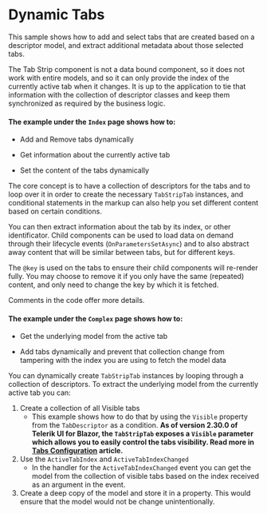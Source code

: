 # Dynamic Tabs

This sample shows how to add and select tabs that are created based on a descriptor model, and extract additional metadata about those selected tabs.

The Tab Strip component is not a data bound component, so it does not work with entire models, and so it can only provide the index of the currently active tab when it changes. It is up to the application to tie that information with the collection of descriptor classes and keep them synchronized as required by the business logic.

#### The example under the `Index` page shows how to:

* Add and Remove tabs dynamically

* Get information about the currently active tab

* Set the content of the tabs dynamically

The core concept is to have a collection of descriptors for the tabs and to loop over it in order to create the necessary `TabStripTab` instances, and conditional statements in the markup can also help you set different content based on certain conditions.

You can then extract information about the tab by its index, or other identificator. Child components can be used to load data on demand through their lifecycle events (`OnParametersSetAsync`) and to also abstract away content that will be similar between tabs, but for different keys.

The `@key` is used on the tabs to ensure their child components will re-render fully. You may choose to remove it if you only have the same (repeated) content, and only need to change the key by which it is fetched.

Comments in the code offer more details.

#### The example under the `Complex` page shows how to:

* Get the underlying model from the active tab

* Add tabs dynamically and prevent that collection change from tampering with the index you are using to fetch the model data

You can dynamically create `TabStripTab` instances by looping through a collection of descriptors. To extract the underlying model from the currently active tab you can:

1. Create a collection of all Visible tabs
    * This example shows how to do that by using the `Visible` property from the `TabDescriptor` as a condition. **As of version 2.30.0 of Telerik UI for Blazor, the `TabStripTab` exposes a `Visible` parameter which allows you to easily control the tabs visibility. Read more in [Tabs Configuration](https://docs.telerik.com/blazor-ui/components/tabstrip/tabs-configuration) article.**
1. Use the `ActiveTabIndex` and `ActiveTabIndexChanged`
    * In the handler for the `ActiveTabIndexChanged` event you can get the model from the collection of visible tabs based on the index received as an argument in the event.
1. Create a deep copy of the model and store it in a property. This would ensure that the model would not be change unintentionally. 

